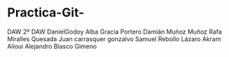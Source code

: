 # Practica-Git-
DAW 2º DAW
DanielGodoy
Alba Gracia Portero
Damián Muñoz Muñoz
Rafa Miralles Quesada
Juan carrasquer gonzalvo
Samuel Rebollo Lázaro
Akram Alioui
Alejandro Blasco Gimeno
